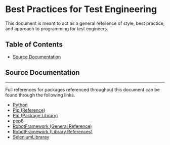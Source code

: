 # Best Practices for Test Engineering   <!-- omit in toc -->

This document is meant to act as a general reference of style, best practice, and approach to programming for test engineers.

## Table of Contents    <!-- omit in toc -->

- [Source Documentation](#source-documentation)

## Source Documentation

___
Full references for packages referenced throughout this document can be found through the following links.

- [Python](https://docs.python.org/3/index.html)
- [Pip (Reference)](https://pip.pypa.io/en/stable/)
- [Pip (Package Library)](https://pypi.org/)
- [pep8](https://www.python.org/dev/peps/pep-0008/#naming-conventions)
- [RobotFramework (General Reference)](https://robotframework.org/robotframework/latest/RobotFrameworkUserGuide.html)
- [RobotFramework (Library References)](http://robotframework.org/robotframework/#standard-libraries)
- [SeleniumLibraray](https://robotframework.org/SeleniumLibrary/SeleniumLibrary.html)
